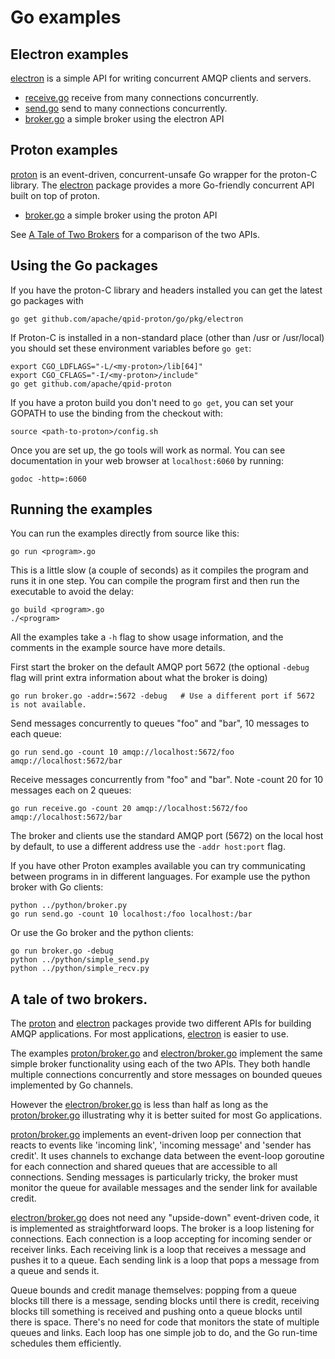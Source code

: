 # Go examples

## Electron examples

[electron](http://godoc.org/github.com/apache/qpid-proton/go/pkg/electron) is a
simple API for writing concurrent AMQP clients and servers.

- [receive.go](electron/receive.go) receive from many connections concurrently.
- [send.go](electron/send.go) send to many connections concurrently.
- [broker.go](electron/broker.go) a simple broker using the electron API

## Proton examples

[proton](http://godoc.org/github.com/apache/qpid-proton/go/pkg/proton) is an
event-driven, concurrent-unsafe Go wrapper for the proton-C library. The
[electron](http://godoc.org/github.com/apache/qpid-proton/go/pkg/electron) package provides a more
Go-friendly concurrent API built on top of proton.

- [broker.go](proton/broker.go) a simple broker using the proton API

See [A Tale of Two Brokers](#a-tale-of-two-brokers) for a comparison of the two APIs.

## Using the Go packages

If you have the proton-C library and headers installed you can get the latest go
packages with

    go get github.com/apache/qpid-proton/go/pkg/electron

If Proton-C is installed in a non-standard place (other than /usr or /usr/local)
you should set these environment variables before `go get`:

    export CGO_LDFLAGS="-L/<my-proton>/lib[64]"
    export CGO_CFLAGS="-I/<my-proton>/include"
    go get github.com/apache/qpid-proton

If you have a proton build you don't need to `go get`, you can set your GOPATH
to use the binding from the checkout with:

    source <path-to-proton>/config.sh

Once you are set up, the go tools will work as normal. You can see documentation
in your web browser at `localhost:6060` by running:

    godoc -http=:6060

## Running the examples

You can run the examples directly from source like this:

    go run <program>.go

This is a little slow (a couple of seconds) as it compiles the program and runs it in one step.
You can compile the program first and then run the executable to avoid the delay:

    go build <program>.go
    ./<program>

All the examples take a `-h` flag to show usage information, and the comments in
the example source have more details.

First start the broker on the default AMQP port 5672 (the optional `-debug` flag
will print extra information about what the broker is doing)

    go run broker.go -addr=:5672 -debug   # Use a different port if 5672 is not available.

Send messages concurrently to queues "foo" and "bar", 10 messages to each queue:

    go run send.go -count 10 amqp://localhost:5672/foo amqp://localhost:5672/bar

Receive messages concurrently from "foo" and "bar". Note -count 20 for 10 messages each on 2 queues:

    go run receive.go -count 20 amqp://localhost:5672/foo amqp://localhost:5672/bar

The broker and clients use the standard AMQP port (5672) on the local host by
default, to use a different address use the `-addr host:port` flag.

If you have other Proton examples available you can try communicating between
programs in in different languages. For example use the python broker with Go
clients:

    python ../python/broker.py
    go run send.go -count 10 localhost:/foo localhost:/bar

Or use the Go broker and the python clients:

    go run broker.go -debug
    python ../python/simple_send.py
    python ../python/simple_recv.py


## A tale of two brokers.

The [proton](http://godoc.org/github.com/apache/qpid-proton/go/pkg/proton) and
[electron](http://godoc.org/github.com/apache/qpid-proton/go/pkg/electron) packages provide two
different APIs for building AMQP applications. For most applications,
[electron](http://godoc.org/github.com/apache/qpid-proton/go/pkg/electron) is easier to use.

The examples [proton/broker.go](proton/broker.go) and
[electron/broker.go](electron/broker.go) implement the same simple broker
functionality using each of the two APIs. They both handle multiple connections
concurrently and store messages on bounded queues implemented by Go channels.

However the [electron/broker.go](electron/broker.go) is less than half as long as the
[proton/broker.go](proton/broker.go) illustrating why it is better suited for most Go
applications.

[proton/broker.go](proton/broker.go) implements an event-driven loop per connection that reacts
to events like 'incoming link', 'incoming message' and 'sender has credit'.  It
uses channels to exchange data between the event-loop goroutine for each
connection and shared queues that are accessible to all connections. Sending
messages is particularly tricky, the broker must monitor the queue for available
messages and the sender link for available credit.


[electron/broker.go](electron/broker.go) does not need any "upside-down"
event-driven code, it is implemented as straightforward loops. The broker is a
loop listening for connections. Each connection is a loop accepting for incoming
sender or receiver links. Each receiving link is a loop that receives a message
and pushes it to a queue.  Each sending link is a loop that pops a message from
a queue and sends it.

Queue bounds and credit manage themselves: popping from a queue blocks till
there is a message, sending blocks until there is credit, receiving blocks till
something is received and pushing onto a queue blocks until there is
space. There's no need for code that monitors the state of multiple queues and
links. Each loop has one simple job to do, and the Go run-time schedules them
efficiently.

